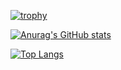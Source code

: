 [![trophy](https://github-profile-trophy.vercel.app/?username=xinyuannn&row=1&column=10)](https://github.com/ryo-ma/github-profile-trophy)

[![Anurag's GitHub stats](https://github-readme-stats.vercel.app/api?username=xinyuannn&show_icons=true)](https://github.com/anuraghazra/github-readme-stats)

[![Top Langs](https://github-readme-stats.vercel.app/api/top-langs/?username=xinyuannn&hide=html,css&layout=compact)](https://github.com/anuraghazra/github-readme-stats)
